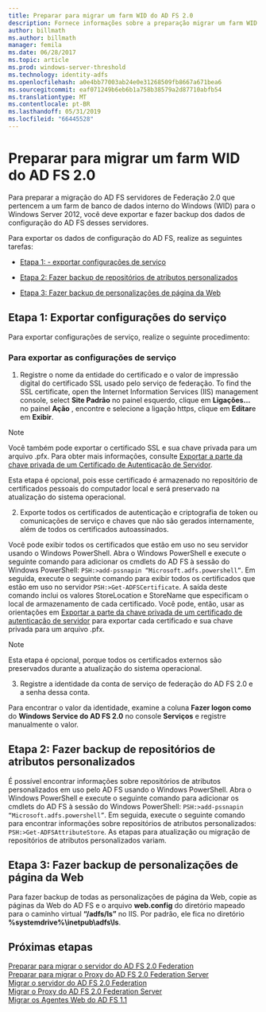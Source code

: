 ```yaml
---
title: Preparar para migrar um farm WID do AD FS 2.0
description: Fornece informações sobre a preparação migrar um farm WID do AD FS 2.0 server para o Windows Server 2012.
author: billmath
ms.author: billmath
manager: femila
ms.date: 06/28/2017
ms.topic: article
ms.prod: windows-server-threshold
ms.technology: identity-adfs
ms.openlocfilehash: a0e4bb77003ab24e0e31268509fb8667a671bea6
ms.sourcegitcommit: eaf071249b6eb6b1a758b38579a2d87710abfb54
ms.translationtype: MT
ms.contentlocale: pt-BR
ms.lasthandoff: 05/31/2019
ms.locfileid: "66445528"
---
```

# <a name="prepare-to-migrate-an-ad-fs-20-wid-farm"></a>Preparar para migrar um farm WID do AD FS 2.0  
 Para preparar a migração do AD FS servidores de Federação 2.0 que pertencem a um farm de banco de dados interno do Windows (WID) para o Windows Server 2012, você deve exportar e fazer backup dos dados de configuração do AD FS desses servidores.  
  
 Para exportar os dados de configuração do AD FS, realize as seguintes tarefas:  
  
-   [Etapa 1: - exportar configurações de serviço](#step-1-export-service-settings)  
  
-   [Etapa 2: Fazer backup de repositórios de atributos personalizados](#step-2-back-up-custom-attribute-stores)  
  
-   [Etapa 3: Fazer backup de personalizações de página da Web](#step-3-back-up-webpage-customizations)  
  
## <a name="step-1-export-service-settings"></a>Etapa 1: Exportar configurações do serviço  
 Para exportar configurações de serviço, realize o seguinte procedimento:  
  
### <a name="to-export-service-settings"></a>Para exportar as configurações de serviço  
  
1.  Registre o nome da entidade do certificado e o valor de impressão digital do certificado SSL usado pelo serviço de federação. To find the SSL certificate, open the Internet Information Services (IIS) management console, select **Site Padrão** no painel esquerdo, clique em **Ligações…** no painel **Ação** , encontre e selecione a ligação https, clique em **Editar**e em **Exibir**.  
  
> [!NOTE]
>  Você também pode exportar o certificado SSL e sua chave privada para um arquivo .pfx. Para obter mais informações, consulte [Exportar a parte da chave privada de um Certificado de Autenticação de Servidor](Export-the-Private-Key-Portion-of-a-Server-Authentication-Certificate.md).  
>   
>  Esta etapa é opcional, pois esse certificado é armazenado no repositório de certificados pessoais do computador local e será preservado na atualização do sistema operacional.  
  
2. Exporte todos os certificados de autenticação e criptografia de token ou comunicações de serviço e chaves que não são gerados internamente, além de todos os certificados autoassinados.  
  
Você pode exibir todos os certificados que estão em uso no seu servidor usando o Windows PowerShell. Abra o Windows PowerShell e execute o seguinte comando para adicionar os cmdlets do AD FS à sessão do Windows PowerShell: `PSH:>add-pssnapin “Microsoft.adfs.powershell”`. Em seguida, execute o seguinte comando para exibir todos os certificados que estão em uso no servidor `PSH:>Get-ADFSCertificate`. A saída deste comando inclui os valores StoreLocation e StoreName que especificam o local de armazenamento de cada certificado.  Você pode, então, usar as orientações em [Exportar a parte da chave privada de um certificado de autenticação de servidor](Export-the-Private-Key-Portion-of-a-Server-Authentication-Certificate.md) para exportar cada certificado e sua chave privada para um arquivo .pfx.  
  
> [!NOTE]
>  Esta etapa é opcional, porque todos os certificados externos são preservados durante a atualização do sistema operacional.  
  
3. Registre a identidade da conta de serviço de federação do AD FS 2.0 e a senha dessa conta.  
  
Para encontrar o valor da identidade, examine a coluna **Fazer logon como** do **Windows Service do AD FS 2.0** no console **Serviços** e registre manualmente o valor.  
  
## <a name="step-2-back-up-custom-attribute-stores"></a>Etapa 2: Fazer backup de repositórios de atributos personalizados  
 É possível encontrar informações sobre repositórios de atributos personalizados em uso pelo AD FS usando o Windows PowerShell. Abra o Windows PowerShell e execute o seguinte comando para adicionar os cmdlets do AD FS à sessão do Windows PowerShell: `PSH:>add-pssnapin “Microsoft.adfs.powershell”`. Em seguida, execute o seguinte comando para encontrar informações sobre repositórios de atributos personalizados: `PSH:>Get-ADFSAttributeStore`. As etapas para atualização ou migração de repositórios de atributos personalizados variam.  
  
## <a name="step-3-back-up-webpage-customizations"></a>Etapa 3: Fazer backup de personalizações de página da Web  
 Para fazer backup de todas as personalizações de página da Web, copie as páginas da Web do AD FS e o arquivo **web.config** do diretório mapeado para o caminho virtual **“/adfs/ls”** no IIS. Por padrão, ele fica no diretório **%systemdrive%\inetpub\adfs\ls**.  

## <a name="next-steps"></a>Próximas etapas
 [Preparar para migrar o servidor do AD FS 2.0 Federation](prepare-to-migrate-ad-fs-fed-server.md)   
 [Preparar para migrar o Proxy do AD FS 2.0 Federation Server](prepare-to-migrate-ad-fs-fed-proxy.md)   
 [Migrar o servidor do AD FS 2.0 Federation](migrate-the-ad-fs-fed-server.md)   
 [Migrar o Proxy do AD FS 2.0 Federation Server](migrate-the-ad-fs-2-fed-server-proxy.md)   
 [Migrar os Agentes Web do AD FS 1.1](migrate-the-ad-fs-web-agent.md)